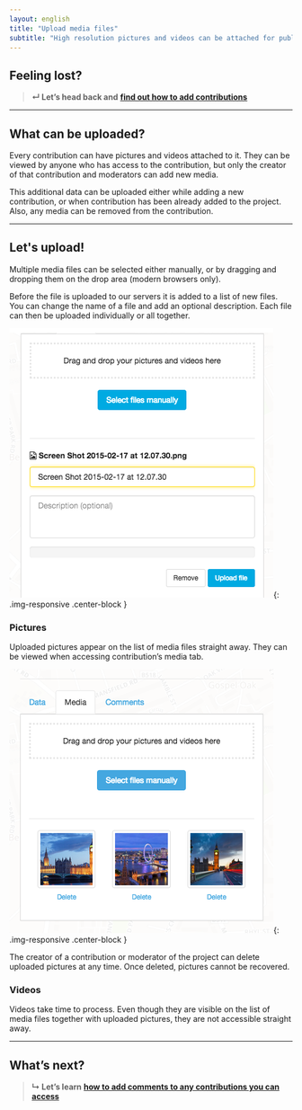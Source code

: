 ```yaml
---
layout: english
title: "Upload media files"
subtitle: "High resolution pictures and videos can be attached for public viewing to every contribution you have created."
---
```


## Feeling lost?

> **&#8629; Let’s head back and** [**find out how to add contributions**](/en/add-new-contribution.html)

---

## What can be uploaded?

Every contribution can have pictures and videos attached to it. They can be viewed by anyone who has access to the contribution, but only the creator of that contribution and moderators can add new media.

This additional data can be uploaded either while adding a new contribution, or when contribution has been already added to the project. Also, any media can be removed from the contribution.

---

## Let's upload!

Multiple media files can be selected either manually, or by dragging and dropping them on the drop area (modern browsers only).

Before the file is uploaded to our servers it is added to a list of new files. You can change the name of a file and add an optional description. Each file can then be uploaded individually or all together.

![Uploading media files](/images/en/uploading-media-files.png){: .img-responsive .center-block }

### Pictures

Uploaded pictures appear on the list of media files straight away. They can be viewed when accessing contribution’s media tab.

![A list of pictures attached to contribution](/images/en/list-of-pictures.png){: .img-responsive .center-block }

The creator of a contribution or moderator of the project can delete uploaded pictures at any time. Once deleted, pictures cannot be recovered.

### Videos

Videos take time to process. Even though they are visible on the list of media files together with uploaded pictures, they are not accessible straight away.

---

## What’s next?

> **&#8627; Let’s learn** [**how to add comments to any contributions you can access**](/en/add-a-comment.html)
